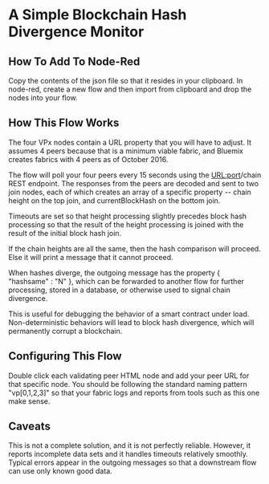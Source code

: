 # A Simple Blockchain Hash Divergence Monitor

## How To Add To Node-Red
Copy the contents of the json file so that it resides
in your clipboard. In node-red, create a new flow and
then import from clipboard and drop the nodes into your
flow. 

## How This Flow Works

The four VPx nodes contain a URL property 
that you will have to adjust. It assumes 4 peers
because that is a minimum viable fabric, and Bluemix
creates fabrics with 4 peers as of October 2016.

The flow will poll your four peers every 15 seconds 
using the <URL:port>/chain REST endpoint. The 
responses from the peers are decoded and sent 
to two join nodes, each of which creates an array
of a specific property -- chain height on the top
join, and currentBlockHash on the bottom join.

Timeouts are set so that height processing slightly 
precedes block hash processing so that the result
of the height processing is joined with the result 
of the initial block hash join. 

If the chain heights are all the same, then the 
hash comparison will proceed. Else it will print
a message that it cannot proceed.

When hashes diverge, the outgoing message has the
property { "hashsame" : "N" }, which can be 
forwarded to another flow for further processing, 
stored in a database, or otherwise used to signal 
chain divergence.

This is useful for debugging the behavior of a
smart contract under load. Non-deterministic 
behaviors will lead to block hash divergence, 
which will permanently corrupt a blockchain.

## Configuring This Flow

Double click each validating peer HTML node and
add your peer URL for that specific node. You 
should be following the standard naming pattern
"vp[0,1,2,3]" so that your fabric logs and reports from
tools such as this one make sense.

## Caveats

This is not a complete solution, and it is not 
perfectly reliable. However, it reports incomplete
data sets and it handles timeouts relatively 
smoothly. Typical errors appear in the outgoing
messages so that a downstream flow can use only
known good data.

